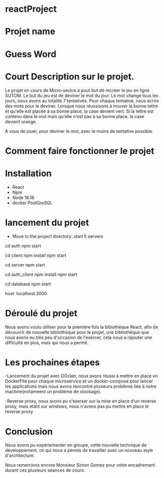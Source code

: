 # reactProject
# Projet name

# Guess Word #

# Court Description sur le projet.

Le projet en cours de Micro-sevice à pour but de recréer le jeu en ligne SUTOM. 
Le but du jeu est de deviner le mot du jour. Le mot change tous les jours, nous avons au totalité 7 tentatives.
Pour chaque tentative, nous écrire des mots pour le deviner.
Lorsque nous réussisons à trouver la bonne lettre et qu'elle est placée à sa bonne place, la case devient vert.
Si la lettre est contenu dans le mot mais qu'elle n'est pas à sa bonne place, la case devient orange.

A vous de jouer, pour deviner le mot, avec le moins de tentative possible.

# Comment faire fonctionner le projet


# Installation

- React 
- Npm 
- Node 16.18 
- docker PostGreSQL


# lancement du projet 

- Move to the project directory: start 5 servers

cd auth 
    npm start 

cd client 
    npm install
    npm start

cd server 
    npm start

cd auth_client
    npm install
    npm start 

cd database 
    npm start

host: localhost:3000

# Déroulé du projet

Nous avons voulu utiliser pour la première fois la bibiothèque React, afin de découvrir de nouvelle bibliothèque pour le projet, une bibliothèque que nous avons eu très peu d'occasion de l'exercer, cela nous a rajouter une difficulté en plus, mais qui nous a permit.

# Les prochaines étapes

-Lancement du projet avec DOcker, nous avons réussi à mettre en place un DockerFIle pour chaque microservice et un docker-compose pour lancer les applications mais nous avons rencontré plusieurs problème liée à notre machine(notameent un problème de stockage).

-Reverse proxy, nous avons pu s'exerser sur la mise en place d'un reverse proxy, mais étant sur windows, nous n'avons pas pu mettre en place le reverse proxy

# Conclusion

Nous avons pu expériementer en groupe, cette nouvelle technique de développement, ce qui nous a permis de travailler avec un nouveau style d'architecture.

Nous remercions encore Monsieur Simon Gomez pour votre encadrement durant ces plusieurs séances de cours.





